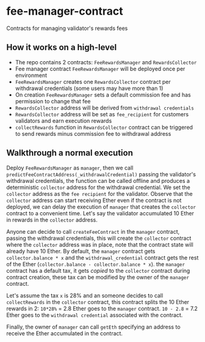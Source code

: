 # fee-manager-contract

Contracts for managing validator's rewards fees

## How it works on a high-level

- The repo contains 2 contracts: `FeeRewardsManager` and `RewardsCollector`
- Fee manager contract `FeeRewardsManager` will be deployed once per environment
- `FeeRewardsManager` creates one `RewardsCollector` contract per withdrawal credentials (some users may have more than 1)
- On creation `FeeRewardsManager` sets a default commission fee and has permission to change that fee
- `RewardsCollector` address will be derived from `withdrawal credentials`
- `RewardsCollector` address will be set as `fee_recipient` for customers validators and earn execution rewards
- `collectRewards` function in `RewardsCollector` contract can be triggered to send rewards minus commission fee to withdrawal address

## Walkthrough a normal execution

Deploy `FeeRewardsManager` as `manager`, then we call
`predictFeeContractAddress(_withdrawalCredential)` passing the validator's
withdrawal credentials, the function can be called offline and produces a
deterministic `collector` address for the withdrawal credential.
We set the `collector` address as the `fee recipient` for the validator. Observe
that the `collector` address can start receiving Ether even if the contract is not deployed,
we can delay the execution of `manager` that creates the `collector` contract to a convenient time.
Let's say the validator accumulated 10 Ether in rewards in the `collector` address.

Anyone can decide to call `createFeeContract` in the `manager` contract, passing the
withdrawal credentials, this will create the `collector` contract where the `collector` address was in place,
note that the contract state will already have 10 Ether.
By default, the `manager` contract gets `collector.balance * x` and the
`withdrawal_credential` contract gets the rest of the Ether (`collector.balance - collector.balance * x`).
the `manager` contract has a default tax, it gets _copied_ to the `collector` contract during contract creation,
these tax can be modified by the owner of the `manager` contract.

Let's assume the tax `x` is 28% and
an someone decides to call `collectRewards` in
the `collector` contract, this contract splits the 10 Ether
rewards in 2:
    `10*28%` = 2.8 Ether goes to the `manager` contract.
    `10 - 2.8` = 7.2 Ether goes to the `withdrawal credential` associated with the contract.

Finally, the owner of `manager` can call `getEth` specifying an address to
receive the Ether accumulated in the contract.
